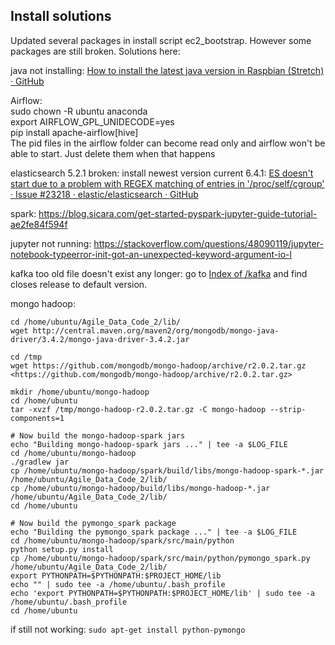 ## Install solutions  
Updated several packages in install script ec2_bootstrap. However some packages are still broken. Solutions here: 

java not installing: [How to install the latest java version in Raspbian (Stretch) · GitHub](https://gist.github.com/ribasco/fff7d30b31807eb02b32bcf35164f11f)

Airflow:  
sudo chown -R ubuntu anaconda  
export AIRFLOW_GPL_UNIDECODE=yes  
pip install apache-airflow[hive]  
The pid files in the airflow folder can become read only and airflow won't be able to start. Just delete them when that happens

elasticsearch 5.2.1 broken:
install newest version current 6.4.1: [ES doesn't start due to a problem with REGEX matching of entries in '/proc/self/cgroup' · Issue #23218 · elastic/elasticsearch · GitHub](https://github.com/elastic/elasticsearch/issues/23218)

spark:  https://blog.sicara.com/get-started-pyspark-jupyter-guide-tutorial-ae2fe84f594f

jupyter not running: https://stackoverflow.com/questions/48090119/jupyter-notebook-typeerror-init-got-an-unexpected-keyword-argument-io-l

kafka too old file doesn't exist any longer:
go to [Index of /kafka](http://apache.mirrors.lucidnetworks.net/kafka/) and find closes release to default version.

mongo hadoop:
```
cd /home/ubuntu/Agile_Data_Code_2/lib/
wget http://central.maven.org/maven2/org/mongodb/mongo-java-driver/3.4.2/mongo-java-driver-3.4.2.jar

cd /tmp
wget https://github.com/mongodb/mongo-hadoop/archive/r2.0.2.tar.gz
<https://github.com/mongodb/mongo-hadoop/archive/r2.0.2.tar.gz>

mkdir /home/ubuntu/mongo-hadoop
cd /home/ubuntu
tar -xvzf /tmp/mongo-hadoop-r2.0.2.tar.gz -C mongo-hadoop --strip-components=1

# Now build the mongo-hadoop-spark jars
echo "Building mongo-hadoop-spark jars ..." | tee -a $LOG_FILE
cd /home/ubuntu/mongo-hadoop
./gradlew jar
cp /home/ubuntu/mongo-hadoop/spark/build/libs/mongo-hadoop-spark-*.jar /home/ubuntu/Agile_Data_Code_2/lib/
cp /home/ubuntu/mongo-hadoop/build/libs/mongo-hadoop-*.jar /home/ubuntu/Agile_Data_Code_2/lib/
cd /home/ubuntu

# Now build the pymongo_spark package
echo "Building the pymongo_spark package ..." | tee -a $LOG_FILE
cd /home/ubuntu/mongo-hadoop/spark/src/main/python
python setup.py install
cp /home/ubuntu/mongo-hadoop/spark/src/main/python/pymongo_spark.py /home/ubuntu/Agile_Data_Code_2/lib/
export PYTHONPATH=$PYTHONPATH:$PROJECT_HOME/lib
echo "" | sudo tee -a /home/ubuntu/.bash_profile
echo 'export PYTHONPATH=$PYTHONPATH:$PROJECT_HOME/lib' | sudo tee -a /home/ubuntu/.bash_profile
cd /home/ubuntu
```

if still not working: `sudo apt-get install python-pymongo`

